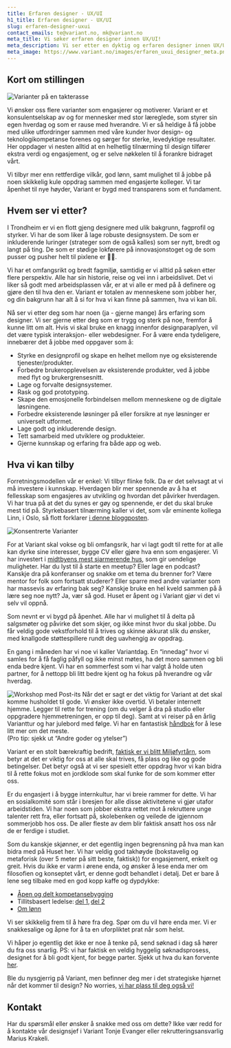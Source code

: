 ```yaml
---
title: Erfaren designer - UX/UI
h1_title: Erfaren designer - UX/UI
slug: erfaren-designer-uxui
contact_emails: te@variant.no, mk@variant.no
meta_title: Vi søker erfaren designer innen UX/UI!
meta_description: Vi ser etter en dyktig og erfaren designer innen UX/UI!
meta_image: https://www.variant.no/images/erfaren_uxui_designer_meta.png
---
```


## Kort om stillingen

![Varianter på en takterasse](/images/design-takterasse.png)

Vi ønsker oss flere varianter som engasjerer og motiverer. Variant er et konsulentselskap av og for mennesker med stor læreglede, som styrer sin egen hverdag og som er rause med hverandre. Vi er så heldige å få jobbe med ulike utfordringer sammen med våre kunder hvor design- og teknologikompetanse forenes og sørger for sterke, levedyktige resultater. Her oppdager vi nesten alltid at en helhetlig tilnærming til design tilfører ekstra verdi og engasjement, og er selve nøkkelen til å forankre bidraget vårt.

Vi tilbyr mer enn rettferdige vilkår, god lønn, samt mulighet til å jobbe på noen skikkelig kule oppdrag sammen med engasjerte kolleger. Vi tar åpenhet til nye høyder, Variant er bygd med transparens som et fundament.

## Hvem ser vi etter?

I Trondheim er vi en flott gjeng designere med ulik bakgrunn, fagprofil og styrker. Vi har de som liker å lage robuste designsystem. De som er inkluderende luringer (strateger som de også kalles) som ser nytt, bredt og langt på ting. De som er stødige lokførere på innovasjonstoget og de som pusser og pusher helt til pixlene er 👌🏻.

Vi har et omfangsrikt og bredt fagmiljø, samtidig er vi alltid på søken etter flere perspektiv. Alle har sin historie, reise og vei inn i arbeidslivet. Det vi liker så godt med arbeidsplassen vår, er at vi alle er med på å definere og gjøre den til hva den er. Variant er totalen av menneskene som jobber her, og din bakgrunn har alt å si for hva vi kan finne på sammen, hva vi kan bli.

Nå ser vi etter deg som har noen (ja - gjerne mange) års erfaring som designer. Vi ser gjerne etter deg som er trygg og sterk på noe, fremfor å kunne litt om alt. Hvis vi skal bruke en knagg innenfor designparaplyen, vil det være typisk interaksjon- eller webdesigner. For å være enda tydeligere, innebærer det å jobbe med oppgaver som å:

- Styrke en designprofil og skape en helhet mellom nye og eksisterende tjenester/produkter.
- Forbedre brukeropplevelsen av eksisterende produkter, ved å jobbe med flyt og brukergrensesnitt.
- Lage og forvalte designsystemer.
- Rask og god prototyping.
- Skape den emosjonelle forbindelsen mellom menneskene og de digitale løsningene.
- Forbedre eksisterende løsninger på eller forsikre at nye løsninger er universelt utformet.
- Lage godt og inkluderende design.
- Tett samarbeid med utviklere og produkteier.
- Gjerne kunnskap og erfaring fra både app og web.

## Hva vi kan tilby

Forretningsmodellen vår er enkel: Vi tilbyr flinke folk. Da er det selvsagt at vi må investere i kunnskap. Hverdagen blir mer spennende av å ha et fellesskap som engasjeres av utvikling og hvordan det påvirker hverdagen. Vi har trua på at det du synes er gøy og spennende, er det du skal bruke mest tid på. Styrkebasert tilnærming kaller vi det, som vår eminente kollega Linn, i Oslo, så flott forklarer [i denne bloggposten](https://blog.variant.no/l%C3%A6reglede-i-variant-444e20c6915c).

<div class="left blob1"><img alt="Konsentrerte Varianter" src="/images/design-konsentrert.png"/></div>

For at Variant skal vokse og bli omfangsrik, har vi lagt godt til rette for at alle kan dyrke sine interesser, bygge CV eller gjøre hva enn som engasjerer. Vi har investert i [midtbyens mest sjarmerende hus](https://blog.variant.no/varianthusets-community-space-dc3e8a0a6795), som gir uendelige muligheter. Har du lyst til å starte en meetup? Eller lage en podcast? Kanskje dra på konferanser og snakke om et tema du brenner for? Være mentor for folk som fortsatt studerer? Eller sparre med andre varianter som har massevis av erfaring bak seg? Kanskje bruke en hel kveld sammen på å lære seg noe nytt? Ja, vær så god. Huset er åpent og i Variant gjør vi det vi selv vil oppnå.

Som nevnt er vi bygd på åpenhet. Alle har vi mulighet til å delta på salgsmøter og påvirke det som skjer, og ikke minst hvor du skal jobbe. Du får veldig gode vekstforhold til å trives og skinne akkurat slik du ønsker, med knallgode støttespillere rundt deg uavhengig av oppdrag.

En gang i måneden har vi noe vi kaller Variantdag. En “innedag” hvor vi samles for å få faglig påfyll og ikke minst møtes, ha det moro sammen og bli enda bedre kjent. Vi har en sommerfest som vi har valgt å holde uten partner, for å nettopp bli litt bedre kjent og ha fokus på hverandre og vår hverdag.

![Workshop med Post-its](/images/design-workshop.png)
Når det er sagt er det viktig for Variant at det skal komme husholdet til gode. Vi ønsker ikke overtid. Vi betaler internett hjemme. Legger til rette for trening (om du velger å dra på studio eller oppgradere hjemmetreningen, er opp til deg). Samt at vi reiser på en årlig Varianttur og har julebord med følge. Vi har en fantastisk [håndbok](https://handbook.variant.no/) for å lese litt mer om det meste.  
(Pro tip: sjekk ut “Andre goder og ytelser”)

Variant er en stolt bærekraftig bedrift, [faktisk er vi blitt Miljøfyrtårn](https://blog.variant.no/b%C3%A6rekraft-kun-for-g%C3%B8y-f7b3c392d9b), som betyr at det er viktig for oss at alle skal trives, få plass og like og gode betingelser. Det betyr også at vi ser spesielt etter oppdrag hvor vi kan bidra til å rette fokus mot en jordklode som skal funke for de som kommer etter oss.

Er du engasjert i å bygge internkultur, har vi breie rammer for dette. Vi har en sosialkomité som står i bresjen for alle disse aktivitetene vi gjør utafor arbeidstiden. Vi har noen som jobber ekstra rettet mot å rekruttere unge talenter rett fra, eller fortsatt på, skolebenken og veilede de igjennom sommerjobb hos oss. De aller fleste av dem blir faktisk ansatt hos oss når de er ferdige i studiet.

Som du kanskje skjønner, er det egentlig ingen begrensning på hva man kan bidra med på Huset her. Vi har veldig god takhøyde (bokstavelig og metaforisk (over 5 meter på sitt beste, faktisk)) for engasjement, enkelt og greit. Hvis du ikke er varm i ørene enda, og ønsker å lese enda mer om filosofien og konseptet vårt, er denne godt behandlet i detalj. Det er bare å lene seg tilbake med en god kopp kaffe og dypdykke:

- [Åpen og delt kompetansebygging](https://blog.variant.no/aapen-og-delt-kompetansebygging-c229771eee93)
- Tillitsbasert ledelse: [del 1](https://blog.variant.no/tillitsbasert-ledelse-del-1-hva-og-hvorfor-86f6aa485cf9), [del 2](https://blog.variant.no/tillitsbasert-ledelse-del-2-sette-retning-449452fcc6a6)
- [Om lønn](https://blog.variant.no/bonusutbetaling-og-l%C3%B8nnsjusteringer-c6d340f0a6d)

Vi ser skikkelig frem til å høre fra deg. Spør om du vil høre enda mer. Vi er snakkesalige og åpne for å ta en uforpliktet prat når som helst.

Vi håper jo egentlig det ikke er noe å tenke på, send søknad i dag så hører du fra oss snarlig. PS: vi har faktisk en veldig hyggelig søknadsprosess, designet for å bli godt kjent, for begge parter. Sjekk ut hva du kan forvente [her](https://handbook.variant.no/#ansettelse-og-jobbintervju).

Ble du nysgjerrig på Variant, men befinner deg mer i det strategiske hjørnet når det kommer til design? No worries, [vi har plass til deg også vi!](https://www.variant.no/jobs/erfaren-designer-tjeneste-og-strategisk-design)

## Kontakt

Har du spørsmål eller ønsker å snakke med oss om dette? Ikke vær redd for å kontakte vår designsjef i Variant Tonje Evanger eller rekrutteringsansvarlig Marius Krakeli.
